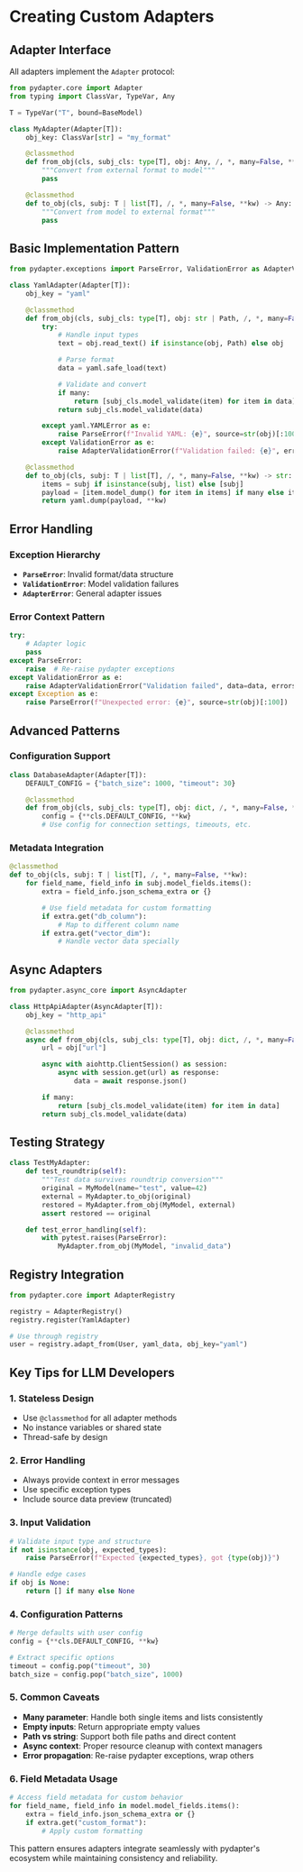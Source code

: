 # Creating Custom Adapters

## Adapter Interface

All adapters implement the `Adapter` protocol:

```python
from pydapter.core import Adapter
from typing import ClassVar, TypeVar, Any

T = TypeVar("T", bound=BaseModel)

class MyAdapter(Adapter[T]):
    obj_key: ClassVar[str] = "my_format"

    @classmethod
    def from_obj(cls, subj_cls: type[T], obj: Any, /, *, many=False, **kw) -> T | list[T]:
        """Convert from external format to model"""
        pass

    @classmethod
    def to_obj(cls, subj: T | list[T], /, *, many=False, **kw) -> Any:
        """Convert from model to external format"""
        pass
```

## Basic Implementation Pattern

```python
from pydapter.exceptions import ParseError, ValidationError as AdapterValidationError

class YamlAdapter(Adapter[T]):
    obj_key = "yaml"

    @classmethod
    def from_obj(cls, subj_cls: type[T], obj: str | Path, /, *, many=False, **kw):
        try:
            # Handle input types
            text = obj.read_text() if isinstance(obj, Path) else obj

            # Parse format
            data = yaml.safe_load(text)

            # Validate and convert
            if many:
                return [subj_cls.model_validate(item) for item in data]
            return subj_cls.model_validate(data)

        except yaml.YAMLError as e:
            raise ParseError(f"Invalid YAML: {e}", source=str(obj)[:100])
        except ValidationError as e:
            raise AdapterValidationError(f"Validation failed: {e}", errors=e.errors())

    @classmethod
    def to_obj(cls, subj: T | list[T], /, *, many=False, **kw) -> str:
        items = subj if isinstance(subj, list) else [subj]
        payload = [item.model_dump() for item in items] if many else items[0].model_dump()
        return yaml.dump(payload, **kw)
```

## Error Handling

### Exception Hierarchy

- **`ParseError`**: Invalid format/data structure
- **`ValidationError`**: Model validation failures
- **`AdapterError`**: General adapter issues

### Error Context Pattern

```python
try:
    # Adapter logic
    pass
except ParseError:
    raise  # Re-raise pydapter exceptions
except ValidationError as e:
    raise AdapterValidationError("Validation failed", data=data, errors=e.errors())
except Exception as e:
    raise ParseError(f"Unexpected error: {e}", source=str(obj)[:100])
```

## Advanced Patterns

### Configuration Support

```python
class DatabaseAdapter(Adapter[T]):
    DEFAULT_CONFIG = {"batch_size": 1000, "timeout": 30}

    @classmethod
    def from_obj(cls, subj_cls: type[T], obj: dict, /, *, many=False, **kw):
        config = {**cls.DEFAULT_CONFIG, **kw}
        # Use config for connection settings, timeouts, etc.
```

### Metadata Integration

```python
@classmethod
def to_obj(cls, subj: T | list[T], /, *, many=False, **kw):
    for field_name, field_info in subj.model_fields.items():
        extra = field_info.json_schema_extra or {}

        # Use field metadata for custom formatting
        if extra.get("db_column"):
            # Map to different column name
        if extra.get("vector_dim"):
            # Handle vector data specially
```

## Async Adapters

```python
from pydapter.async_core import AsyncAdapter

class HttpApiAdapter(AsyncAdapter[T]):
    obj_key = "http_api"

    @classmethod
    async def from_obj(cls, subj_cls: type[T], obj: dict, /, *, many=False, **kw):
        url = obj["url"]

        async with aiohttp.ClientSession() as session:
            async with session.get(url) as response:
                data = await response.json()

        if many:
            return [subj_cls.model_validate(item) for item in data]
        return subj_cls.model_validate(data)
```

## Testing Strategy

```python
class TestMyAdapter:
    def test_roundtrip(self):
        """Test data survives roundtrip conversion"""
        original = MyModel(name="test", value=42)
        external = MyAdapter.to_obj(original)
        restored = MyAdapter.from_obj(MyModel, external)
        assert restored == original

    def test_error_handling(self):
        with pytest.raises(ParseError):
            MyAdapter.from_obj(MyModel, "invalid_data")
```

## Registry Integration

```python
from pydapter.core import AdapterRegistry

registry = AdapterRegistry()
registry.register(YamlAdapter)

# Use through registry
user = registry.adapt_from(User, yaml_data, obj_key="yaml")
```

## Key Tips for LLM Developers

### 1. Stateless Design

- Use `@classmethod` for all adapter methods
- No instance variables or shared state
- Thread-safe by design

### 2. Error Handling

- Always provide context in error messages
- Use specific exception types
- Include source data preview (truncated)

### 3. Input Validation

```python
# Validate input type and structure
if not isinstance(obj, expected_types):
    raise ParseError(f"Expected {expected_types}, got {type(obj)}")

# Handle edge cases
if obj is None:
    return [] if many else None
```

### 4. Configuration Patterns

```python
# Merge defaults with user config
config = {**cls.DEFAULT_CONFIG, **kw}

# Extract specific options
timeout = config.pop("timeout", 30)
batch_size = config.pop("batch_size", 1000)
```

### 5. Common Caveats

- **Many parameter**: Handle both single items and lists consistently
- **Empty inputs**: Return appropriate empty values
- **Path vs string**: Support both file paths and direct content
- **Async context**: Proper resource cleanup with context managers
- **Error propagation**: Re-raise pydapter exceptions, wrap others

### 6. Field Metadata Usage

```python
# Access field metadata for custom behavior
for field_name, field_info in model.model_fields.items():
    extra = field_info.json_schema_extra or {}
    if extra.get("custom_format"):
        # Apply custom formatting
```

This pattern ensures adapters integrate seamlessly with pydapter's ecosystem
while maintaining consistency and reliability.
